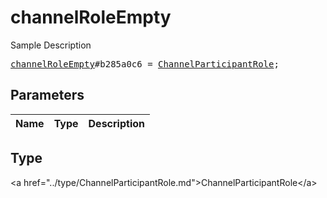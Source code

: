# channelRoleEmpty

Sample Description

<pre>
<a href="../constructor/channelRoleEmpty.md">channelRoleEmpty</a>#b285a0c6 = <a href="../type/ChannelParticipantRole.md">ChannelParticipantRole</a>;
</pre>

## Parameters

| Name | Type | Description |
|------|:----:|-------------|

## Type

&lt;a href=&#34;../type/ChannelParticipantRole.md&#34;&gt;ChannelParticipantRole&lt;/a&gt;
